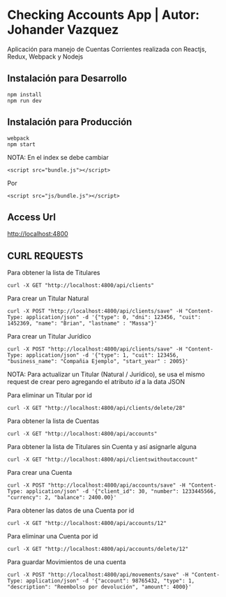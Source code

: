 # Checking Accounts App | Autor: Johander Vazquez
Aplicación para manejo de Cuentas Corrientes realizada con Reactjs, Redux, Webpack y Nodejs

## Instalación para Desarrollo
```
npm install
npm run dev
```
## Instalación para Producción
```
webpack
npm start
```

NOTA: En el index se debe cambiar
```
<script src="bundle.js"></script>
```
Por
```
<script src="js/bundle.js"></script>
```

## Access Url
[http://localhost:4800](http://localhost:4800)

## CURL REQUESTS

Para obtener la lista de Titulares
```
curl -X GET "http://localhost:4800/api/clients"
```

Para crear un Titular Natural
```
curl -X POST "http://localhost:4800/api/clients/save" -H "Content-Type: application/json" -d '{"type": 0, "dni": 123456, "cuit": 1452369, "name": "Brian", "lastname" : "Massa"}'
```

Para crear un Titular Jurídico
```
curl -X POST "http://localhost:4800/api/clients/save" -H "Content-Type: application/json" -d '{"type": 1, "cuit": 123456, "business_name": "Compañia Ejemplo", "start_year" : 2005}'
```

NOTA: Para actualizar un Titular (Natural / Jurídico), se usa el mismo request de crear pero agregando el atributo *id* a la data JSON

Para eliminar un Titular por id
```
curl -X GET "http://localhost:4800/api/clients/delete/28"
```

Para obtener la lista de Cuentas
```
curl -X GET "http://localhost:4800/api/accounts"
```

Para obtener la lista de Titulares sin Cuenta y así asignarle alguna
```
curl -X GET "http://localhost:4800/api/clientswithoutaccount"
```

Para crear una Cuenta
```
curl -X POST "http://localhost:4800/api/accounts/save" -H "Content-Type: application/json" -d '{"client_id": 30, "number": 1233445566, "currency": 2, "balance": 2400.00}'
```

Para obtener las datos de una Cuenta por id
```
curl -X GET "http://localhost:4800/api/accounts/12"
```

Para eliminar una Cuenta por id
```
curl -X GET "http://localhost:4800/api/accounts/delete/12"
```

Para guardar Movimientos de una cuenta
```
curl -X POST "http://localhost:4800/api/movements/save" -H "Content-Type: application/json" -d '{"account": 98765432, "type": 1, "description": "Reembolso por devolución", "amount": 4000}'
```

